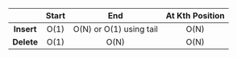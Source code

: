| | Start | End  | At Kth Position | 
| :-------------: | :-------------: | :-------------: | :-------------: | 
| **Insert** | O(1) | O(N) or O(1) using tail | O(N) |
| **Delete** | O(1) | O(N) | O(N) |
